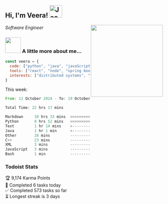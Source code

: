 <h2> Hi, I'm Veera! <img src="https://raw.githubusercontent.com/Tarikul-Islam-Anik/Animated-Fluent-Emojis/master/Emojis/Activities/Jack-O-Lantern.png" alt="Jack-O-Lantern" width="40" height="40" /></h2>
<img align='right' src="https://user-images.githubusercontent.com/74038190/213911110-aedbef38-a29f-4b6b-a65c-11608b4f75a5.gif" width="230">
<p><em>Software Engineer</em></p>


### <img src="https://user-images.githubusercontent.com/74038190/216656963-09118229-8a9e-4af0-910c-c37f35f2e210.gif" width="50"> A little more about me...  

```javascript
const veera = {
  code: ["python", "java", "javaScript", "typeScript", "c++"],
  tools: ["react", "node", "spring boot", "docker", "next.JS", "aws"],
  interests: ["distributed systems", "enterprise software", "parallel computing", "cloud computing", "machine learning", "AI"]
}
```
This week:
<!--START_SECTION:waka-->

```rust
From: 12 October 2024 - To: 19 October 2024

Total Time: 22 hrs 17 mins

Markdown     10 hrs 33 mins  >>>>>>>>>>>>-------------   46.45 %
Python       8 hrs 52 mins   >>>>>>>>>>---------------   39.05 %
Text         1 hr 14 mins    >------------------------   05.49 %
Java         1 hr 1 min      >------------------------   04.52 %
Other        26 mins         -------------------------   01.97 %
C++          23 mins         -------------------------   01.72 %
XML          3 mins          -------------------------   00.28 %
JavaScript   3 mins          -------------------------   00.24 %
Bash         1 min           -------------------------   00.11 %
```

<!--END_SECTION:waka-->


### Todoist Stats

<!-- TODO-IST:START -->
🏆  9,174 Karma Points           
🌸  Completed 6 tasks today           
✅  Completed 573 tasks so far           
⏳  Longest streak is 3 days
<!-- TODO-IST:END -->
<!--
Profile views:
[![](https://visitcount.itsvg.in/api?id=veeravivekt&label=Profile%20Views&color=1&icon=2&pretty=false)](https://visitcount.itsvg.in)
-->
